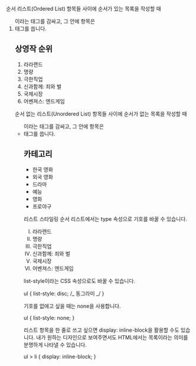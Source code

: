 순서 리스트(Ordered List)
항목들 사이에 순서가 있는 목록을 작성할 때 <ol>이라는 태그를 감싸고,
그 안에 항목은 <li> 태그를 씁니다.

<h2>상영작 순위</h2>
<ol>
  <li>라라랜드</li>
  <li>명량</li>
  <li>극한직업</li>
  <li>신과함께: 죄와 벌</li>
  <li>국제시장</li>
  <li>어벤져스: 엔드게임</li>
</ol>

순서 없는 리스트(Unordered List)
항목들 사이에 순서가 없는 목록을 작성할 때 <ul>이라는 태그를 감싸고,
그 안에 항목은 <li> 태그를 씁니다.

<h2>카테고리</h2>
<ul>
  <li>한국 영화</li>
  <li>외국 영화</li>
  <li>드라마</li>
  <li>예능</li>
  <li>영화</li>
  <li>프로야구</li>
</ul>

리스트 스타일링
순서 리스트에서는 type 속성으로 기호를 바꿀 수 있습니다.

<ol type="I">
  <li>라라랜드</li>
  <li>명량</li>
  <li>극한직업</li>
  <li>신과함께: 죄와 벌</li>
  <li>국제시장</li>
  <li>어벤져스: 엔드게임</li>
</ol>

list-style이라는 CSS 속성으로도 바꿀 수 있습니다.

ul {
list-style: disc; /_ 동그라미 _/
}

기호를 없애고 싶을 때는 none을 사용합니다.

ul {
list-style: none;
}

리스트 항목을 한 줄로 쓰고 싶으면 display: inline-block을 활용할 수도 있습니다. 내가 원하는 디자인으로 보여주면서도 HTML에서는 목록이라는 의미를 분명하게 나타낼 수 있습니다.

ul > li {
display: inline-block;
}
